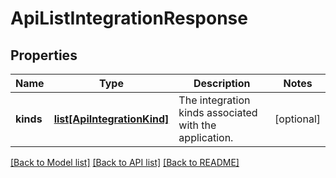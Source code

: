 # ApiListIntegrationResponse

## Properties
Name | Type | Description | Notes
------------ | ------------- | ------------- | -------------
**kinds** | [**list[ApiIntegrationKind]**](ApiIntegrationKind.md) | The integration kinds associated with the application. | [optional] 

[[Back to Model list]](../README.md#documentation-for-models) [[Back to API list]](../README.md#documentation-for-api-endpoints) [[Back to README]](../README.md)


